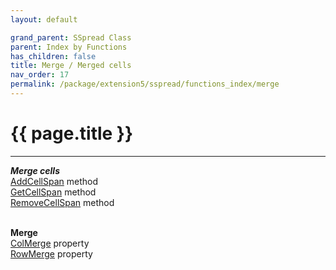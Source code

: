 ```yaml
---
layout: default

grand_parent: SSpread Class
parent: Index by Functions
has_children: false
title: Merge / Merged cells
nav_order: 17
permalink: /package/extension5/sspread/functions_index/merge
---
```

# {{ page.title }}
---

***Merge cells***<br>
[AddCellSpan](/package/extension5/sspread/methods/addcellspan) method<br>
[GetCellSpan](/package/extension5/sspread/methods/getcellspan) method<br>
[RemoveCellSpan](/package/extension5/sspread/methods/removecellspan) method<br><br>

**Merge**<br>
[ColMerge](/package/extension5/sspread/properties/colmerge) property<br>
[RowMerge](/package/extension5/sspread/properties/rowmerge) property<br><br>